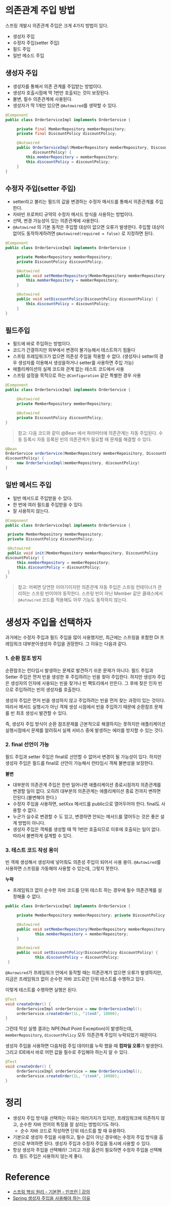 # 의존관계 주입 방법

스프링 개발시 의존관계 주입은 크게 4가지 방법이 있다.
- 생성자 주입
- 수정자 주입(setter 주입)
- 필드 주입
- 일반 메소드 주입

## 생성자 주입
- 생성자를 통해서 의존 관계를 주입받는 방법이다.
- 생성자 호출시점에 딱 1번만 호출되는 것이 보장된다.
- 불변, 필수 의존관계에 사용된다.
- 생성자가 딱 1개만 있으면 `@Autowired`를 생략할 수 있다.

```java
@Component
public class OrderServiceImpl implements OrderService {

	 private final MemberRepository memberRepository;
	 private final DiscountPolicy discountPolicy;

	 @Autowired
	 public OrderServiceImpl(MemberRepository memberRepository, DiscountPolicy 
			discountPolicy) {
		 this.memberRepository = memberRepository;
		 this.discountPolicy = discountPolicy;
	 }
}
```

## 수정자 주입(setter 주입)
- setter라고 불리는 필드의 값을 변경하는 수정자 메서드를 통해서 의존관계를 주입한다.
- 자바빈 프로퍼티 규약의 수정자 메서드 방식을 사용하는 방법이다.
- 선택, 변경 가능성이 있는 의존관계에 사용한다.
- `@Autowired` 의 기본 동작은 주입할 대상이 없으면 오류가 발생한다. 주입할 대상이 없어도 동작하게하려면 `@Autowired(required = false)` 로 지정하면 된다.

```java
@Component
public class OrderServiceImpl implements OrderService {

	 private MemberRepository memberRepository;
	 private DiscountPolicy discountPolicy;

	 @Autowired
	 public void setMemberRepository(MemberRepository memberRepository) {
		 this.memberRepository = memberRepository;
	 }

	 @Autowired
	 public void setDiscountPolicy(DiscountPolicy discountPolicy) {
		 this.discountPolicy = discountPolicy;
	 }
}
```

## 필드주입

- 필드에 바로 주입하는 방법이다.
- 코드가 간결하지만 외부에서 변경이 불가능해서 테스트하기 힘들다
- 스프링 프레임워크가 없으면 의존성 주입을 적용할 수 없다. (생성자나 setter의 경우 생성자를 이용해서 생성을하거나 setter를 사용하면 주입 가능)
- 애플리케이션의 실제 코드와 관계 없는 테스트 코드에서 사용
- 스프링 설정을 목적으로 하는 `@Configuration` 같은 특별한 경우 사용

```java
@Component
public class OrderServiceImpl implements OrderService {

	 @Autowired
	 private MemberRepository memberRepository;

	 @Autowired
	 private DiscountPolicy discountPolicy;
}
```

> 참고: 다음 코드와 같이 @Bean 에서 파라미터에 의존관계는 자동 주입된다. 수동 등록시 자동 등록된 빈의 의존관계가 필요할 때 문제를 해결할 수 있다.

```java
@Bean
OrderService orderService(MemberRepository memberRepoisitory, DiscountPolicy 
discountPolicy) {
	 new OrderServiceImpl(memberRepository, discountPolicy)
}
```

## 일반 메서드 주입

- 일반 메서드로 주입받을 수 있다.
- 한 번에 여러 필드를 주입받을 수 있다.
- 잘 사용하지 않는다.

```java
@Component
public class OrderServiceImpl implements OrderService {

 private MemberRepository memberRepository;
 private DiscountPolicy discountPolicy;

 @Autowired
 public void init(MemberRepository memberRepository, DiscountPolicy 
discountPolicy) {
	 this.memberRepository = memberRepository;
	 this.discountPolicy = discountPolicy;
 }
}
```
> 참고: 어쩌면 당연한 이야기이지만 의존관계 자동 주입은 스프링 컨테이너가 관리하는 스프링 빈이어야 동작한다. 스프링 빈이 아닌 Member 같은 클래스에서 `@Autowired` 코드를 적용해도 아무 기능도 동작하지 않는다.

# 생성자 주입을 선택하자

과거에는 수정자 주입과 필드 주입을 많이 사용했지만, 최근에는 스프링을 포함한 DI 프레임워크 대부분이생성자 주입을 권장한다. 그 이유는 다음과 같다.

### 1. 순환 참조 방지

순환참조는 런타임시 발생하는 문제로 발견하기 쉬운 문제가 아니다. 필드 주입과 Setter 주입은 먼저 빈을 생성한 후 주입하려는 빈을 찾아 주입한다. 하지만 생성자 주입은 생성자의 인자에 사용되는 빈을 찾거나 빈 팩토리에서 만든다. 그 후에 찾은 인자 빈으로 주입하려는 빈의 생성자를 호출한다.

생성자 주입은 먼저 빈을 생성하지 않고 주입하려는 빈을 먼저 찾는 과정이 있는 것이다. 따라서 메서드 실행시가 아닌 객체 생성 시점에서 빈을 주입하기 때문에 순환참조 문제를 빈 최초 생성시 발견할 수 있다.

즉, 생성자 주입 방식이 순환 참조문제를 근본적으로 해결하지는 못하지만 애플리케이션 실행시점에서 문제를 알려줘서 실제 서비스 중에 발생하는 에러를 방지할 수 있는 것다.

### 2. final 선언이 가능

필드 주입과 setter 주입은 final로 선언할 수 없어서 변경이 될 가능성이 있다. 하지만 생성자 주입은 필드를 final로 선언이 가능해서 런타임시 객체 불변성을 보장한다.


**불변**

- 대부분의 의존관계 주입은 한번 일어나면 애플리케이션 종료시점까지 의존관계를 변경할 일이 없다. 오히려 대부분의 의존관계는 애플리케이션 종료 전까지 변하면 안된다.(불변해야 한다.)
- 수정자 주입을 사용하면, setXxx 메서드를 public으로 열어두어야 한다. final도 사용할 수 없다.
- 누군가 실수로 변경할 수 도 있고, 변경하면 안되는 메서드를 열어두는 것은 좋은 설계 방법이 아니다.
- 생성자 주입은 객체를 생성할 때 딱 1번만 호출되므로 이후에 호출되는 일이 없다. 따라서 불변하게 설계할 수 있다.

### 3. 테스트 코드 작성 용이

빈 객체 생성해서 생성자에 넣어줘도 의존성 주입이 되어서 사용 용이. `@Autowired`를 사용하면 스프링을 가동해야 사용할 수 있는데, 그렇지 못한다.

**누락**

- 프레임워크 없이 순수한 자바 코드를 단위 테스트 하는 경우에 필수 의존관계를 설정해줄 수 없다.

```java
public class OrderServiceImpl implements OrderService {

	 private MemberRepository memberRepository; private DiscountPolicy discountPolicy;

	 @Autowired
	 public void setMemberRepository(MemberRepository memberRepository) {
			 this.memberRepository = memberRepository;
	 }

	 @Autowired
	 public void setDiscountPolicy(DiscountPolicy discountPolicy) {
			 this.discountPolicy = discountPolicy;
 }
```

`@Aurowired`가 프레임워크 안에서 동작할 때는 의존관계가 없으면 오류가 발생하지만, 지금은 프레임워크 없이 순수한 자바 코드로만 단위 테스트를 수행하고 있다.

이렇게 테스트를 수행하면 실행은 된다.

```java
@Test
void createOrder() {
	 OrderServiceImpl orderService = new OrderServiceImpl();
	 orderService.createOrder(1L, "itemA", 10000);
}
```

그런데 막상 실행 결과는 NPE(Null Point Exception)이 발생하는데, `memberRepository`,
`discountPolicy` 모두 의존관계 주입이 누락되었기 때문이다.

생성자 주입을 사용하면 다음처럼 주입 데이터를 누락 했을 때 **컴파일 오류**가 발생한다.
그리고 IDE에서 바로 어떤 값을 필수로 주입해야 하는지 알 수 있다.

```java
@Test
void createOrder() {
	 OrderServiceImpl orderService = new OrderServiceImpl();
	 orderService.createOrder(1L, "itemA", 10000);
}
```

# 정리

- 생성자 주입 방식을 선택하는 이유는 여러가지가 있지만, 프레임워크에 의존하지 않고, 순수한 자바 언어의 특징을 잘 살리는 방법이기도 하다.
    - 순수 자바 코드로 작성하면 단위 테스트를 할 때 유용하다.
- 기본으로 생성자 주입을 사용하고, 필수 값이 아닌 경우에는 수정자 주입 방식을 옵션으로 부여하면 된다. 생성자 주입과 수정자 주입을 동시에 사용할 수 있다.
- 항상 생성자 주입을 선택해라! 그리고 가끔 옵션이 필요하면 수정자 주입을 선택해라. 필드 주입은 사용하지 않는게 좋다.

# Reference

- [스프링 핵심 원리 - 기본편 - 인프런 | 강의](https://www.inflearn.com/course/%EC%8A%A4%ED%94%84%EB%A7%81-%ED%95%B5%EC%8B%AC-%EC%9B%90%EB%A6%AC-%EA%B8%B0%EB%B3%B8%ED%8E%B8/dashboard)
- [Spring 생성자 주입을 사용해야 하는 이유](https://programforlife.tistory.com/111)

